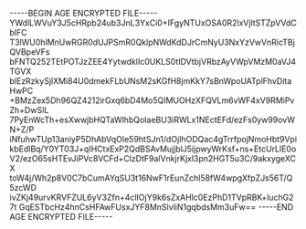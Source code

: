 -----BEGIN AGE ENCRYPTED FILE-----
YWdlLWVuY3J5cHRpb24ub3JnL3YxCi0+IFgyNTUxOSA0R2lxVjltSTZpVVdCblFC
T3lWU0hlMnUwRGR0dUJPSmR0QklpNWdKdDJrCmNyU3NxYzVwVnRicTBjQVBpeVFs
bFNTQ252TEtPOTJzZEE4YytwdklIc0UKLS0tIDVtbjVRbzAyVWpVMzM0aVJ4TGVX
blEzRzkySjlXMi84U0dmekFLbUNsM2sKGfH8jmKkY7sBnWpoUATplFhvDitaHwPC
+BMzZex5Dh96QZ4212irGxq6bD4Mo5QIMUOHzXFQVLm6vWF4xV9RMiPvZh+DwSIL
7PyEnWcTh+esXwwjbHQTaWlhbQoIaeBU3iRWLx1NEctEFd/ezFs0yw99ovWN+Z/P
iNfuhwTUp13aniyP5DhAbVqOIe59htSJn1/dOjIhODQac4gTrrfpojNmoHbt9Vpi
kbEdlBq/Y0YT03J+qIHCtxExP2QdBSAvMujjblJ5ijpwyWrKsf+ns+EtcUrLlE0o
V2/ezO65sHTEvJiPVc8VCFd+ClzDtF9alVnkjrKjxl3pn2HGT5u3C/9akxygeXCX
toW4j/Wh2p8V0C7bCumAYqSU3t16NwF1rEunZchl58fW4wpgXfpZJs56T/Q5zcWD
ivZKj49urvKRVFZUL6yV3Zfn+4clIOjY9k6sZxAHlc0EzPhD1TVpRBK+luchG27t
GqESTbcHz4hnCsHFAwFUsxJYF8MnSlvliN1gqbdsMm3uFw==
-----END AGE ENCRYPTED FILE-----
